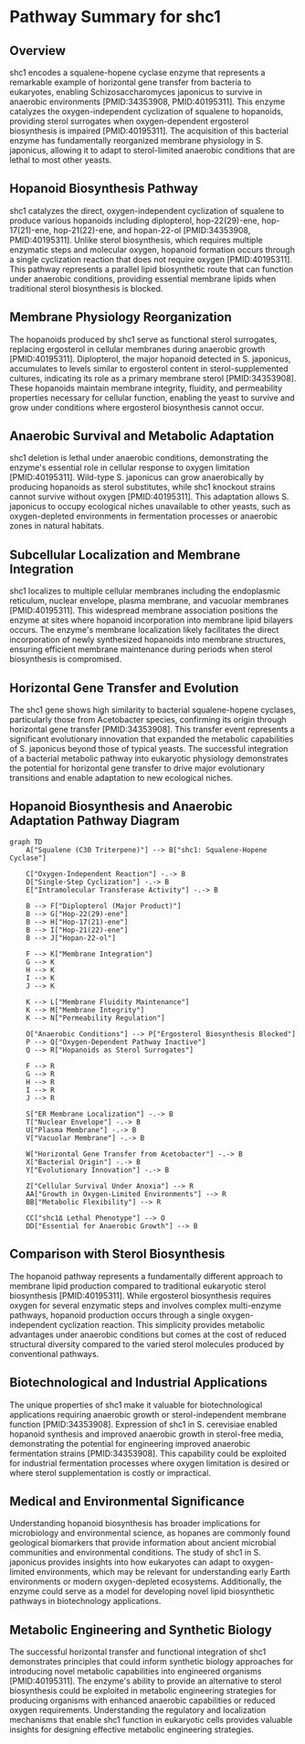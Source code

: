 # Pathway Summary for shc1

## Overview

shc1 encodes a squalene-hopene cyclase enzyme that represents a remarkable example of horizontal gene transfer from bacteria to eukaryotes, enabling Schizosaccharomyces japonicus to survive in anaerobic environments [PMID:34353908, PMID:40195311]. This enzyme catalyzes the oxygen-independent cyclization of squalene to hopanoids, providing sterol surrogates when oxygen-dependent ergosterol biosynthesis is impaired [PMID:40195311]. The acquisition of this bacterial enzyme has fundamentally reorganized membrane physiology in S. japonicus, allowing it to adapt to sterol-limited anaerobic conditions that are lethal to most other yeasts.

## Hopanoid Biosynthesis Pathway

shc1 catalyzes the direct, oxygen-independent cyclization of squalene to produce various hopanoids including diplopterol, hop-22(29)-ene, hop-17(21)-ene, hop-21(22)-ene, and hopan-22-ol [PMID:34353908, PMID:40195311]. Unlike sterol biosynthesis, which requires multiple enzymatic steps and molecular oxygen, hopanoid formation occurs through a single cyclization reaction that does not require oxygen [PMID:40195311]. This pathway represents a parallel lipid biosynthetic route that can function under anaerobic conditions, providing essential membrane lipids when traditional sterol biosynthesis is blocked.

## Membrane Physiology Reorganization

The hopanoids produced by shc1 serve as functional sterol surrogates, replacing ergosterol in cellular membranes during anaerobic growth [PMID:40195311]. Diplopterol, the major hopanoid detected in S. japonicus, accumulates to levels similar to ergosterol content in sterol-supplemented cultures, indicating its role as a primary membrane sterol [PMID:34353908]. These hopanoids maintain membrane integrity, fluidity, and permeability properties necessary for cellular function, enabling the yeast to survive and grow under conditions where ergosterol biosynthesis cannot occur.

## Anaerobic Survival and Metabolic Adaptation

shc1 deletion is lethal under anaerobic conditions, demonstrating the enzyme's essential role in cellular response to oxygen limitation [PMID:40195311]. Wild-type S. japonicus can grow anaerobically by producing hopanoids as sterol substitutes, while shc1 knockout strains cannot survive without oxygen [PMID:40195311]. This adaptation allows S. japonicus to occupy ecological niches unavailable to other yeasts, such as oxygen-depleted environments in fermentation processes or anaerobic zones in natural habitats.

## Subcellular Localization and Membrane Integration

shc1 localizes to multiple cellular membranes including the endoplasmic reticulum, nuclear envelope, plasma membrane, and vacuolar membranes [PMID:40195311]. This widespread membrane association positions the enzyme at sites where hopanoid incorporation into membrane lipid bilayers occurs. The enzyme's membrane localization likely facilitates the direct incorporation of newly synthesized hopanoids into membrane structures, ensuring efficient membrane maintenance during periods when sterol biosynthesis is compromised.

## Horizontal Gene Transfer and Evolution

The shc1 gene shows high similarity to bacterial squalene-hopene cyclases, particularly those from Acetobacter species, confirming its origin through horizontal gene transfer [PMID:34353908]. This transfer event represents a significant evolutionary innovation that expanded the metabolic capabilities of S. japonicus beyond those of typical yeasts. The successful integration of a bacterial metabolic pathway into eukaryotic physiology demonstrates the potential for horizontal gene transfer to drive major evolutionary transitions and enable adaptation to new ecological niches.

## Hopanoid Biosynthesis and Anaerobic Adaptation Pathway Diagram

```mermaid
graph TD
    A["Squalene (C30 Triterpene)"] --> B["shc1: Squalene-Hopene Cyclase"]

    C["Oxygen-Independent Reaction"] -.-> B
    D["Single-Step Cyclization"] -.-> B
    E["Intramolecular Transferase Activity"] -.-> B

    B --> F["Diplopterol (Major Product)"]
    B --> G["Hop-22(29)-ene"]
    B --> H["Hop-17(21)-ene"]
    B --> I["Hop-21(22)-ene"]
    B --> J["Hopan-22-ol"]

    F --> K["Membrane Integration"]
    G --> K
    H --> K
    I --> K
    J --> K

    K --> L["Membrane Fluidity Maintenance"]
    K --> M["Membrane Integrity"]
    K --> N["Permeability Regulation"]

    O["Anaerobic Conditions"] --> P["Ergosterol Biosynthesis Blocked"]
    P --> Q["Oxygen-Dependent Pathway Inactive"]
    Q --> R["Hopanoids as Sterol Surrogates"]

    F --> R
    G --> R
    H --> R
    I --> R
    J --> R

    S["ER Membrane Localization"] -.-> B
    T["Nuclear Envelope"] -.-> B
    U["Plasma Membrane"] -.-> B
    V["Vacuolar Membrane"] -.-> B

    W["Horizontal Gene Transfer from Acetobacter"] -.-> B
    X["Bacterial Origin"] -.-> B
    Y["Evolutionary Innovation"] -.-> B

    Z["Cellular Survival Under Anoxia"] --> R
    AA["Growth in Oxygen-Limited Environments"] --> R
    BB["Metabolic Flexibility"] --> R

    CC["shc1Δ Lethal Phenotype"] --> O
    DD["Essential for Anaerobic Growth"] --> B
```

## Comparison with Sterol Biosynthesis

The hopanoid pathway represents a fundamentally different approach to membrane lipid production compared to traditional eukaryotic sterol biosynthesis [PMID:40195311]. While ergosterol biosynthesis requires oxygen for several enzymatic steps and involves complex multi-enzyme pathways, hopanoid production occurs through a single oxygen-independent cyclization reaction. This simplicity provides metabolic advantages under anaerobic conditions but comes at the cost of reduced structural diversity compared to the varied sterol molecules produced by conventional pathways.

## Biotechnological and Industrial Applications

The unique properties of shc1 make it valuable for biotechnological applications requiring anaerobic growth or sterol-independent membrane function [PMID:34353908]. Expression of shc1 in S. cerevisiae enabled hopanoid synthesis and improved anaerobic growth in sterol-free media, demonstrating the potential for engineering improved anaerobic fermentation strains [PMID:34353908]. This capability could be exploited for industrial fermentation processes where oxygen limitation is desired or where sterol supplementation is costly or impractical.

## Medical and Environmental Significance

Understanding hopanoid biosynthesis has broader implications for microbiology and environmental science, as hopanes are commonly found geological biomarkers that provide information about ancient microbial communities and environmental conditions. The study of shc1 in S. japonicus provides insights into how eukaryotes can adapt to oxygen-limited environments, which may be relevant for understanding early Earth environments or modern oxygen-depleted ecosystems. Additionally, the enzyme could serve as a model for developing novel lipid biosynthetic pathways in biotechnology applications.

## Metabolic Engineering and Synthetic Biology

The successful horizontal transfer and functional integration of shc1 demonstrates principles that could inform synthetic biology approaches for introducing novel metabolic capabilities into engineered organisms [PMID:40195311]. The enzyme's ability to provide an alternative to sterol biosynthesis could be exploited in metabolic engineering strategies for producing organisms with enhanced anaerobic capabilities or reduced oxygen requirements. Understanding the regulatory and localization mechanisms that enable shc1 function in eukaryotic cells provides valuable insights for designing effective metabolic engineering strategies.